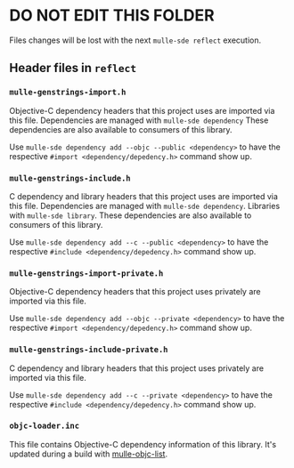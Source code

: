 # DO NOT EDIT THIS FOLDER

Files changes will be lost with the next `mulle-sde reflect` execution.

## Header files in `reflect`


### `mulle-genstrings-import.h`

Objective-C dependency headers that this project uses are imported via
this file. Dependencies are managed with `mulle-sde dependency`
These dependencies are also available to consumers of this library.

Use `mulle-sde dependency add --objc --public <dependency>` to have the
respective `#import <dependency/depedency.h>` command show up.


### `mulle-genstrings-include.h`

C dependency and library headers that this project uses are imported via
this file. Dependencies are managed with `mulle-sde dependency`.
Libraries with `mulle-sde library`.
These dependencies are also available to consumers of this library.

Use `mulle-sde dependency add --c --public <dependency>` to have the
respective `#include <dependency/depedency.h>` command show up.


### `mulle-genstrings-import-private.h`

Objective-C dependency headers that this project uses privately are imported
via this file.

Use `mulle-sde dependency add --objc --private <dependency>` to have the
respective `#import <dependency/depedency.h>` command show up.


### `mulle-genstrings-include-private.h`

C dependency and library headers that this project uses privately are imported
via this file.

Use `mulle-sde dependency add --c --private <dependency>` to have the
respective `#include <dependency/depedency.h>` command show up.


### `objc-loader.inc`

This file contains Objective-C dependency information of this library.
It's updated during a build with [mulle-objc-list](//github.com/mulle-objc/mulle-objc-list).

